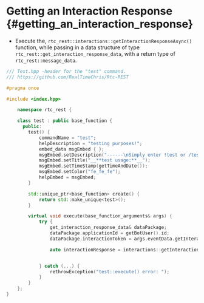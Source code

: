 Getting an Interaction Response {#getting_an_interaction_response}
============
- Execute the, `rtc_rest::interactions::getInteractionResponseAsync()` function, while passing in a data structure of type `rtc_rest::get_interaction_response_data`, with a return type of `rtc_rest::message_data`.

```cpp
/// Test.hpp -header for the "test" command.
/// https://github.com/RealTimeChris/Rtc-REST

#pragma once

#include <index.hpp>

	namespace rtc_rest {

	class test : public base_function {
	  public:
		test() {
			commandName = "test";
			helpDescription = "testing purposes!";
			embed_data msgEmbed { };
			msgEmbed.setDescription("------\nSimply enter !test or /test!\n------");
			msgEmbed.setTitle("__**test usage:**__");
			msgEmbed.setTimeStamp(getTimeAndDate());
			msgEmbed.setColor("fe_fe_fe");
			helpEmbed = msgEmbed;
		}

		std::unique_ptr<base_function> create() {
			return std::make_unique<test>();
		}

		virtual void execute(base_function_arguments& args) {
			try {
				get_interaction_response_data& dataPackage;
				dataPackage.applicationId = getBotUser().id;
				dataPackage.interactionToken = args.eventData.getInteractionToken();

				auto interactionResponse = interactions::getInteractionResponseAsync(dataPackage).get();


			} catch (...) {
				rethrowException("test::execute() error: ");
			}
		}
	};
}
```

